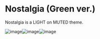 # Nostalgia (Green ver.)
Nostalgia is a LIGHT on MUTED theme.

![image](https://github.com/exoad/Design/assets/45053009/c99ebef5-5c86-4bd4-a9cf-3d04844f62f1)![image](https://github.com/exoad/Design/assets/45053009/e5836df7-2cf0-4e48-82ad-603a98b4e9e7)![image](https://github.com/exoad/Design/assets/45053009/588f0a15-a586-4c32-b8f0-05ddc4b48765)


